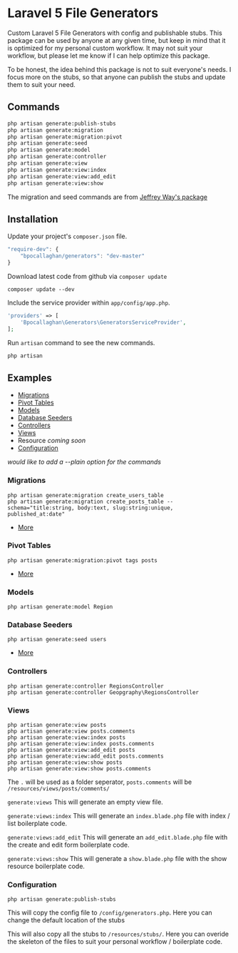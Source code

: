 # Laravel 5 File Generators

Custom Laravel 5 File Generators with config and publishable stubs.
This package can be used by anyone at any given time, but keep in mind that it is optimized for my personal custom workflow.
It may not suit your workflow, but please let me know if I can help optimize this package.

To be honest, the idea behind this package is not to suit everyone's needs.
I focus more on the stubs, so that anyone can publish the stubs and update them to suit your need.

## Commands
```bash
php artisan generate:publish-stubs
php artisan generate:migration
php artisan generate:migration:pivot
php artisan generate:seed
php artisan generate:model
php artisan generate:controller
php artisan generate:view
php artisan generate:view:index
php artisan generate:view:add_edit
php artisan generate:view:show
```

The migration and seed commands are from [Jeffrey Way's package](https://github.com/laracasts/Laravel-5-Generators-Extended)

## Installation

Update your project's `composer.json` file.

```js
"require-dev": {
	"bpocallaghan/generators": "dev-master"
}
```

Download latest code from github via `composer update`

```batch
composer update --dev
```

Include the service provider within `app/config/app.php`.

```php
'providers' => [
    'Bpocallaghan\Generators\GeneratorsServiceProvider',
];
```

Run `artisan` command to see the new commands.

```bash
php artisan
```

## Examples

- [Migrations](#migrations)
- [Pivot Tables](#pivot-tables)
- [Models](#models)
- [Database Seeders](#database-seeders)
- [Controllers](#controllers)
- [Views](#views)
- Resource *coming soon*
- [Configuration](#configuration)

*would like to add a --plain option for the commands*

### Migrations

```
php artisan generate:migration create_users_table
php artisan generate:migration create_posts_table --schema="title:string, body:text, slug:string:unique, published_at:date"
```

- [More](https://github.com/laracasts/Laravel-5-Generators-Extended#migrations-with-schema)

### Pivot Tables

```
php artisan generate:migration:pivot tags posts
```

- [More](https://github.com/laracasts/Laravel-5-Generators-Extended#pivot-tables)

### Models

```
php artisan generate:model Region
```

### Database Seeders

```
php artisan generate:seed users
```

- [More](https://github.com/laracasts/Laravel-5-Generators-Extended#database-seeders)

### Controllers

```
php artisan generate:controller RegionsController
php artisan generate:controller Geopgraphy\RegionsController
```
### Views

```
php artisan generate:view posts
php artisan generate:view posts.comments
php artisan generate:view:index posts
php artisan generate:view:index posts.comments
php artisan generate:view:add_edit posts
php artisan generate:view:add_edit posts.comments
php artisan generate:view:show posts
php artisan generate:view:show posts.comments
```

The `.` will be used as a folder seperator, `posts.comments` will be `/resources/views/posts/comments/`

`generate:views`
This will generate an empty view file.

`generate:views:index`
This will generate an `index.blade.php` file with index / list boilerplate code.

`generate:views:add_edit`
This will generate an `add_edit.blade.php` file with the create and edit form boilerplate code.

`generate:views:show`
This will generate a `show.blade.php` file with the show resource boilerplate code.

### Configuration

```
php artisan generate:publish-stubs
```

This will copy the config file to `/config/generators.php`.
Here you can change the default location of the stubs

This will also copy all the stubs to `/resources/stubs/`.
Here you can overide the skeleton of the files to suit your personal workflow / boilerplate code.
